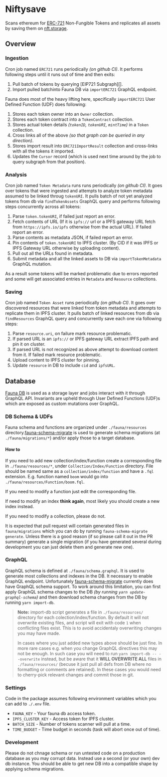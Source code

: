 # Niftysave

Scans ethereum for [ERC-721][] Non-Fungible Tokens and replicates all assets
by saving them on [nft.storage][].

## Overview

### Ingestion

Cron job named `ERC721` runs periodically _(on github CI)_.
It performs following steps until it runs out of time and then exits:

1. Pull batch of tokens by querying [EIP721 Subgraph][].
2. Import pulled batchinto Fauna DB via `importERC721` GraphQL endpoint.

Fauna does most of the heavy lifting here, specifically `importERC721` User Defined Function (UDF) does following:

1. Stores each token owner into an `Owner` collection.
2. Stores each token contract into a `TokenContract` collection.
3. Stores actual token details _(`tokenID`, `tokenURI`, `mintTime`)_ in a `Token` collection.
4. Cross links all of the above _(so that graph can be queried in any direction)_.
5. Stores import result into `ERC721ImportResult` collection and cross-links with all the tokens it imported.
6. Updates the `Cursor` record (which is used next time around by the job to query subgraph from that position).

### Analysis

Cron job named `Token Metadata` runs runs periodically _(on github CI)_. It goes over tokens that were ingested and attempts to analyze token metadata assumed to be linked throug `tokenURI`. It pulls batch of not yet analyzed tokens from db via `findTokenAssets` GraphQL query and performs following steps concurrently across all tokens:

1. Parse `token.tokenURI`, if failed just report an error.
2. Fetch contents of URL (If it is `ipfs://` url or a IPFS gateway URL fetch from `https://ipfs.io/ipfs` otherwise from the actual URL). If failed report an error.
3. Parse contents as metadata JSON, if failed report an error.
4. Pin contents of `token.tokenURI` to IPFS cluster. (By CID if it was IPFS or IPFS Gateway URL otherwise by uploading content).
5. Pull out all the URLs found in metadata.
6. Submit metadata and all the linked assets to DB via `importTokenMetadata` GraphQL mutation.

As a result some tokens will be marked problematic due to errors reported and some will get associated entries in `Metadata` and `Resource` collections.

### Saving

Cron job named `Token Asset` runs periodically _(on github CI)_. It goes over discovered resources that were linked from token metadata and attempts to replicate them in IPFS cluster. It pulls batch of linked resources from db via `findResources` GraphQL query and concurrently save each one via following steps:

1. Parse `resource.uri`, on failure mark resource problematic.
2. If parsed URL is an `ipfs://` or IPFS gateway URL extract IPFS path and pin it on cluster.
3. If parsed URL is not recognized as above attempt to download content from it. If failed mark resource problematic.
4. Upload content to IPFS cluster for pinning.
5. Update `resource` in DB to include `cid` and `ipfsURL`.

## Database

[Fauna DB][] is used as a storage layer and jobs interact with it through
GraphQL API. Invariants are upheld through User Defined Functions (UDF)s which
are exposed as custom mutations over GraphQL.

### DB Schema & UDFs

Fauna schema and functions are organized under `./fauna/resources` directory.[fauna-schema-migrate][] is used to generate schema migrations (at `./fauna/migrations/*`) and/or apply those to a target database.

#### How to

If you need to add new collection/index/function create a corresponding file in
`./fauna/resources/*`, under `Collection/Index/Function` directory. File should
be named same as a `collection/index/function` and have a `.fql` extension. E.g.
function named `boom` would go into `./fauna/resources/Function/boom.fql`.

If you need to modify a function just edit the corresponding file.

If need to modify an index **think again**, most likely you should create a new
index instead.

If you need to modify a collection, please do not.

It is expected that pull request will contain generated files in `fauna/migrations`
which you can do by running `fauna-schema-migrate generate`. Unless there is a
good reason (if so please call it out in the PR summary) generate a single
migration (if you have generated several during development you can just delete
them and generate new one).

### GraphQL

GraphQL schema is defined at `./fauna/schema.graphql`. It is used to generate
most collections and indexes in the DB. It necessary to enable GraphQL endpoint.
Unfortunately [fauna-schema-migrate][] currently does have GraphQL schema support.
To work around this limitation, you can first apply GraphQL schema changes to the
DB _(by running `yarn update-graphql-schema`)_ and then download schema changes
from the DB by running `yarn import-db`.

> **Note:** import-db script generates a file in `./fauna/resources/` directory for each colection/index/function. By default it will not overwrite existing files, and script will exit with code `1` when conflicting files exist. This is to avoid accidentaly overwriting changes you may have made.
>
> In cases where you just added new types above should be just fine. In more rare cases e.g. when you change GraphQL directives this may not be enough. In such case you will need to run `yarn import-db -- --overwrite` instead, but be aware that it **WILL OVERWRITE ALL** files in `./fauna/resources/` (becuse it just pull all defs from DB where no formatting or comments are retained). In these cases you would need to cherry-pick relevant changes and commit those in git.

### Settings

Code in the package assumes following environment variables which you can add to `./.env` file.

- `FAUNA_KEY` - Your fauna db access token.
- `IPFS_CLUSTER_KEY` - Access token for IPFS cluster.
- `BATCH_SIZE` - Number of tokens scanner will pull at a time.
- `TIME_BUDGET` - Time budget in seconds (task will abort once out of time).

### Development

Please do not chnage schema or run untested code on a production database as you may corrupt data. Instead use a second (or your own) dev db instance. You should be
able to get new DB into a compatible shape by applying schema migrations.

[fauna-schema-migrate]: https://github.com/fauna-labs/fauna-schema-migrate
[erc-721]: https://eips.ethereum.org/EIPS/eip-721
[nft.storage]: https://nft.storage/
[eip721-subgraph]: https://thegraph.com/explorer/subgraph/nftstorage/eip721-subgraph
[fauna db]: https://fauna.com/
